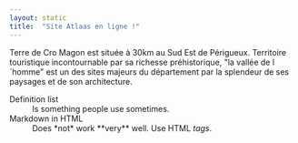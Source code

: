 ```yaml
---
layout: static
title:  "Site Atlaas en ligne !"
---
```


Terre de Cro Magon est située à 30km au Sud Est de Périgueux.
Territoire touristique incontournable par sa richesse préhistorique, "la vallée de l´homme" est un des sites majeurs du département par la splendeur de ses paysages et de son architecture.

<dl>
  <dt>Definition list</dt>
  <dd>Is something people use sometimes.</dd>

  <dt>Markdown in HTML</dt>
  <dd>Does *not* work **very** well. Use HTML <em>tags</em>.</dd>
</dl>
